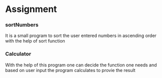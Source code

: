 
# Assignment

### sortNumbers
It is a small program to sort the user entered numbers in ascending order with the help of sort function

### Calculator

With the help of this program one can decide the function one needs and based on user input the program calculates to provie the result